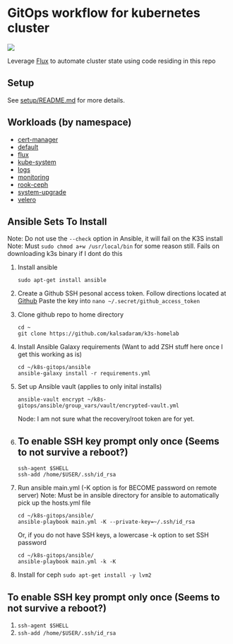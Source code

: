 # GitOps workflow for kubernetes cluster

![](https://i.imgur.com/9tvyWMp.png)

Leverage [Flux](https://github.com/fluxcd/flux) to automate cluster state using code residing in this repo

## Setup

See [setup/README.md](setup/README.md) for more details.

## Workloads (by namespace)

* [cert-manager](cert-manager/)
* [default](default/)
* [flux](flux/)
* [kube-system](kube-system/)
* [logs](logs/)
* [monitoring](monitoring/)
* [rook-ceph](rook-ceph/)
* [system-upgrade](system-upgrade/)
* [velero](velero/)

## Ansible Sets To Install

Note: Do not use the `--check` option in Ansible, it will fail on the K3S install
Note: Must `sudo chmod a+w /usr/local/bin` for some reason still. Fails on downloading k3s binary if I dont do this

1. Install ansible
   ```
   sudo apt-get install ansible
   ```
2. Create a Github SSH pesonal access token. Follow directions located at [Github](https://help.github.com/en/github/authenticating-to-github/creating-a-personal-access-token-for-the-command-line)
   Paste the key into `nano ~/.secret/github_access_token`
3. Clone github repo to home directory
   ```
   cd ~
   git clone https://github.com/kalsadaram/k3s-homelab
   ```
4. Install Ansible Galaxy requirements (Want to add ZSH stuff here once I get this working as is)

   ```
   cd ~/k8s-gitops/ansible
   ansible-galaxy install -r requirements.yml
   ```
5. Set up Ansible vault (applies to only inital installs)
   ```
   ansible-vault encrypt ~/k8s-gitops/ansible/group_vars/vault/encrypted-vault.yml
   ```
   Node: I am not sure what the recovery/root token are for yet.

6. ## To enable SSH key prompt only once (Seems to not survive a reboot?)
   ```
   ssh-agent $SHELL
   ssh-add /home/$USER/.ssh/id_rsa
   ```

7. Run ansible main.yml (-K option is for BECOME password on remote server)
   Note: Must be in ansible directory for ansible to automatically pick up the hosts.yml file
   ```
   cd ~/k8s-gitops/ansible/
   ansible-playbook main.yml -K --private-key=~/.ssh/id_rsa
   ```

   Or, if you do not have SSH keys, a lowercase -k option to set SSH password
   ```
   cd ~/k8s-gitops/ansible/
   ansible-playbook main.yml -k -K
   ```

7. Install for ceph
  `sudo apt-get install -y lvm2`


## To enable SSH key prompt only once (Seems to not survive a reboot?)

1. `ssh-agent $SHELL`
2. `ssh-add /home/$USER/.ssh/id_rsa`
